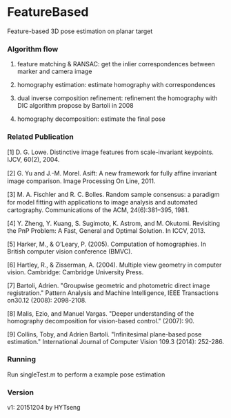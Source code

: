 # FeatureBased

Feature-based 3D pose estimation on planar target

### Algorithm flow

1. feature matching & RANSAC: get the inlier correspondences between marker and camera image

2. homography estimation: estimate homography with correspondences

3. dual inverse composition refinement: refinement the homography with DIC algorithm propose by Bartoli in 2008

4. homography decomposition: estimate the final pose

### Related Publication

[1] D. G. Lowe. Distinctive image features from scale-invariant keypoints. IJCV, 60(2), 2004.

[2] G. Yu and J.-M. Morel. Asift: A new framework for fully afﬁne invariant image comparison. Image Processing On Line, 2011.

[3] M. A. Fischler and R. C. Bolles. Random sample consensus: a paradigm for model ﬁtting with applications to image analysis and automated cartography. Communications of the ACM, 24(6):381–395, 1981.

[4] Y. Zheng, Y. Kuang, S. Sugimoto, K. Astrom, and M. Okutomi. Revisiting the PnP Problem: A Fast, General and Optimal Solution. In ICCV, 2013.

[5] Harker, M., & O’Leary, P. (2005). Computation of homographies. In British computer vision conference (BMVC).

[6] Hartley, R., & Zisserman, A. (2004). Multiple view geometry in computer vision. Cambridge: Cambridge University Press.

[7] Bartoli, Adrien. "Groupwise geometric and photometric direct image registration." Pattern Analysis and Machine Intelligence, IEEE Transactions on30.12 (2008): 2098-2108.

[8] Malis, Ezio, and Manuel Vargas. "Deeper understanding of the homography decomposition for vision-based control." (2007): 90.

[9] Collins, Toby, and Adrien Bartoli. "Infinitesimal plane-based pose estimation." International Journal of Computer Vision 109.3 (2014): 252-286.

### Running

Run singleTest.m to perform a example pose estimation

### Version

v1: 20151204 by HYTseng